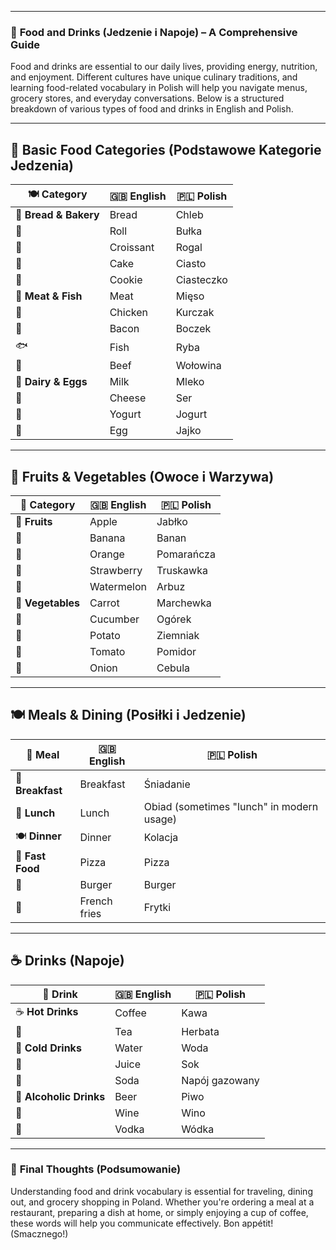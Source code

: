 
---
### 📌 **Food and Drinks (Jedzenie i Napoje) – A Comprehensive Guide**

Food and drinks are essential to our daily lives, providing energy, nutrition, and enjoyment. Different cultures have unique culinary traditions, and learning food-related vocabulary in Polish will help you navigate menus, grocery stores, and everyday conversations. Below is a structured breakdown of various types of food and drinks in English and Polish.

---

## 🍞 **Basic Food Categories (Podstawowe Kategorie Jedzenia)**

|🍽️ Category|🇬🇧 English|🇵🇱 Polish|
|---|---|---|
|🥖 **Bread & Bakery**|Bread|Chleb|
|🍞|Roll|Bułka|
|🥐|Croissant|Rogal|
|🍰|Cake|Ciasto|
|🍪|Cookie|Ciasteczko|
|🥩 **Meat & Fish**|Meat|Mięso|
|🍗|Chicken|Kurczak|
|🥓|Bacon|Boczek|
|🐟|Fish|Ryba|
|🍖|Beef|Wołowina|
|🥚 **Dairy & Eggs**|Milk|Mleko|
|🧀|Cheese|Ser|
|🥛|Yogurt|Jogurt|
|🥚|Egg|Jajko|

---

## 🍎 **Fruits & Vegetables (Owoce i Warzywa)**

|🍏 Category|🇬🇧 English|🇵🇱 Polish|
|---|---|---|
|🍎 **Fruits**|Apple|Jabłko|
|🍌|Banana|Banan|
|🍊|Orange|Pomarańcza|
|🍓|Strawberry|Truskawka|
|🍉|Watermelon|Arbuz|
|🥕 **Vegetables**|Carrot|Marchewka|
|🥒|Cucumber|Ogórek|
|🥔|Potato|Ziemniak|
|🍅|Tomato|Pomidor|
|🧅|Onion|Cebula|

---

## 🍽️ **Meals & Dining (Posiłki i Jedzenie)**

|🍴 Meal|🇬🇧 English|🇵🇱 Polish|
|---|---|---|
|🍳 **Breakfast**|Breakfast|Śniadanie|
|🥪 **Lunch**|Lunch|Obiad (sometimes "lunch" in modern usage)|
|🍽️ **Dinner**|Dinner|Kolacja|
|🍕 **Fast Food**|Pizza|Pizza|
|🍔|Burger|Burger|
|🍟|French fries|Frytki|

---

## ☕ **Drinks (Napoje)**

|🥤 Drink|🇬🇧 English|🇵🇱 Polish|
|---|---|---|
|☕ **Hot Drinks**|Coffee|Kawa|
|🍵|Tea|Herbata|
|🥛 **Cold Drinks**|Water|Woda|
|🧃|Juice|Sok|
|🥤|Soda|Napój gazowany|
|🍺 **Alcoholic Drinks**|Beer|Piwo|
|🍷|Wine|Wino|
|🥃|Vodka|Wódka|

---

### 🎯 **Final Thoughts (Podsumowanie)**

Understanding food and drink vocabulary is essential for traveling, dining out, and grocery shopping in Poland. Whether you're ordering a meal at a restaurant, preparing a dish at home, or simply enjoying a cup of coffee, these words will help you communicate effectively. Bon appétit! (Smacznego!)